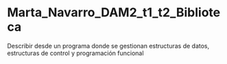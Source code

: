 # Marta_Navarro_DAM2_t1_t2_Biblioteca
Describir desde un programa donde se gestionan estructuras de datos, estructuras de control y programación funcional
